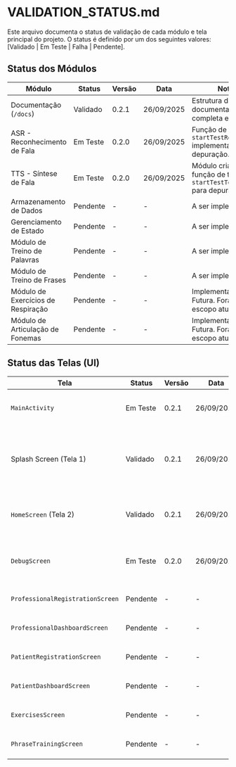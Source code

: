 # VALIDATION_STATUS.md

Este arquivo documenta o status de validação de cada módulo e tela principal do projeto. O status é definido por um dos seguintes valores: [Validado | Em Teste | Falha | Pendente].

## Status dos Módulos

| Módulo | Status | Versão | Data | Notas |
| --- | --- | --- | --- | --- |
| Documentação (`/docs`) | Validado | 0.2.1 | 26/09/2025 | Estrutura da documentação completa e alinhada. |
| ASR - Reconhecimento de Fala | Em Teste | 0.2.0 | 26/09/2025 | Função de teste `startTestRecognition` implementada para depuração. |
| TTS - Síntese de Fala | Em Teste | 0.2.0 | 26/09/2025 | Módulo criado com função de teste `startTestToSpeech` para depuração. |
| Armazenamento de Dados | Pendente | - | - | A ser implementado. |
| Gerenciamento de Estado | Pendente | - | - | A ser implementado. |
| Módulo de Treino de Palavras | Pendente | - | - | A ser implementado. |
| Módulo de Treino de Frases | Pendente | - | - | A ser implementado. |
| Módulo de Exercícios de Respiração | Pendente | - | - | Implementação Futura. Fora do escopo atual. |
| Módulo de Articulação de Fonemas | Pendente | - | - | Implementação Futura. Fora do escopo atual. |

## Status das Telas (UI)

| Tela | Status | Versão | Data | Notas |
| --- | --- | --- | --- | --- |
| `MainActivity` | Em Teste | 0.2.1 | 26/09/2025 | Navegação principal com NavHost implementada. |
| Splash Screen (Tela 1) | Validado | 0.2.1 | 26/09/2025 | Exibe imagem univesp.jpg, timer de 3s ou toque para navegação. Funcionou corretamente. |
| `HomeScreen` (Tela 2) | Validado | 0.2.1 | 26/09/2025 | Exibe apenas a versão atual do app. Funcionou corretamente. |
| `DebugScreen` | Em Teste | 0.2.0 | 26/09/2025 | Tela criada com botões para testar módulos ASR e TTS. |
| `ProfessionalRegistrationScreen` | Pendente | - | - | O arquivo de esqueleto foi criado. |
| `ProfessionalDashboardScreen` | Pendente | - | - | O arquivo de esqueleto foi criado. |
| `PatientRegistrationScreen` | Pendente | - | - | O arquivo de esqueleto foi criado. |
| `PatientDashboardScreen` | Pendente | - | - | O arquivo de esqueleto foi criado. |
| `ExercisesScreen` | Pendente | - | - | O arquivo de esqueleto foi criado. |
| `PhraseTrainingScreen` | Pendente | - | - | O arquivo de esqueleto foi criado. |
